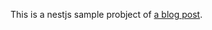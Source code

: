 This is a nestjs sample probject of [a blog post](https://kenzan8000.org/a-service-renewal-of-backend-built-upon-aws-lambda/).